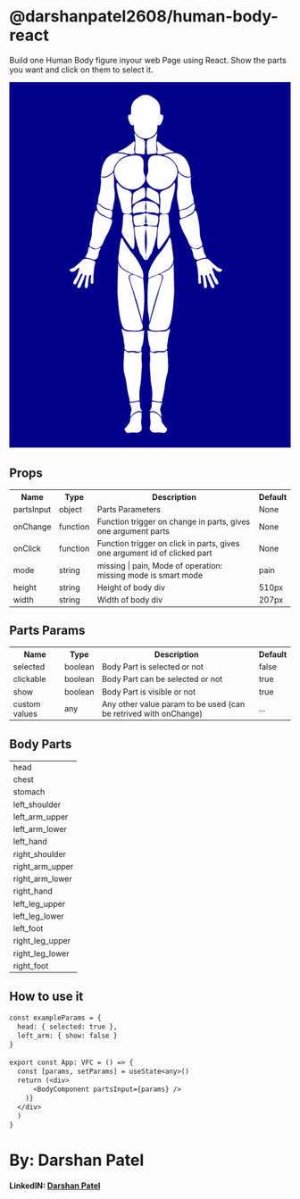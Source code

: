# @darshanpatel2608/human-body-react

Build one Human Body figure inyour web Page using React.
Show the parts you want and click on them to select it.

![Body Preview](src/preview.png)

## Props

<table>
<tr>
  <th>Name</th>
  <th>Type</th>
  <th>Description</th>
  <th>Default</th>
</tr>
<tr>
  <td>partsInput</td>
  <td>object</td>
  <td>Parts Parameters</td>
  <td>None</td>
</tr>
<tr>
  <td>onChange</td>
  <td>function</td>
  <td>Function trigger on change in parts, gives one argument parts</td>
  <td>None</td>
</tr>
<tr>
  <td>onClick</td>
  <td>function</td>
  <td>Function trigger on click in parts, gives one argument id of clicked part</td>
  <td>None</td>
</tr>
<tr>
  <td>mode</td>
  <td>string</td>
  <td>missing | pain, Mode of operation: missing mode is smart mode</td>
  <td>pain</td>
</tr>
<tr>
  <td>height</td>
  <td>string</td>
  <td>Height of body div</td>
  <td>510px</td>
</tr>
<tr>
  <td>width</td>
  <td>string</td>
  <td>Width of body div</td>
  <td>207px</td>
</tr>
</table>

## Parts Params

<table>
  <tr>
    <th>Name</th>
    <th>Type</th>
    <th>Description</th>
    <th>Default</th>
  </tr>
  <tr>
    <td>selected</td>
    <td>boolean</td>
    <td>Body Part is selected or not</td>
    <td>false</td>
  </tr>
  <tr>
    <td>clickable</td>
    <td>boolean</td>
    <td>Body Part can be selected or not</td>
    <td>true</td>
  </tr>
  <tr>
    <td>show</td>
    <td>boolean</td>
    <td>Body Part is visible or not</td>
    <td>true</td>
  </tr>
  <tr>
    <td>custom values</td>
    <td>any</td>
    <td>Any other value param to be used (can be retrived with onChange)</td>
    <td>...</td>
  </tr>
</table>

## Body Parts 

<table>
  <tr>
    <td>head</td>
  </tr>
  <tr>
    <td>chest</td>
  </tr>
  <tr>
    <td>stomach</td>
  </tr>
  <tr>
    <td>left_shoulder</td>
  </tr>
  <tr>
    <td>left_arm_upper</td>
  </tr>
  <tr>
    <td>left_arm_lower</td>
  </tr>
  <tr>
    <td>left_hand</td>
  </tr>
  <tr>
    <td>right_shoulder</td>
  </tr>
  <tr>
    <td>right_arm_upper</td>
  </tr>
  <tr>
    <td>right_arm_lower</td>
  </tr>
  <tr>
    <td>right_hand</td>
  </tr>
  <tr>
    <td>left_leg_upper</td>
  </tr>
  <tr>
    <td>left_leg_lower</td>
  </tr>
  <tr>
    <td>left_foot</td>
  </tr>
  <tr>
    <td>right_leg_upper</td>
  </tr>
  <tr>
    <td>right_leg_lower</td>
  </tr>
  <tr>
    <td>right_foot</td>
  </tr>
</table>


## How to use it

```tsx
const exampleParams = {
  head: { selected: true },
  left_arm: { show: false }
}

export const App: VFC = () => {
  const [params, setParams] = useState<any>()
  return (<div>
      <BodyComponent partsInput={params} />
    )}
  </div>
  )
}
```



<h1>By: Darshan Patel</h1>
<h4>LinkedIN: <a href="https://www.linkedin.com/in/darshan-patel-2608" >Darshan Patel</a></h4>